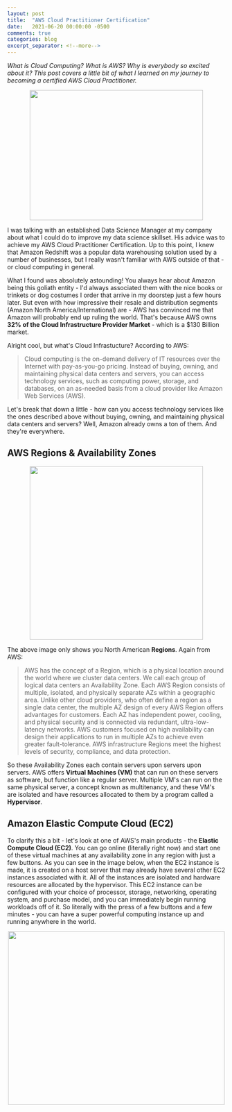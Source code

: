 ```yaml
---
layout: post
title:  "AWS Cloud Practitioner Certification"
date:   2021-06-20 00:00:00 -0500
comments: true
categories: blog
excerpt_separator: <!--more-->
---
```


*What is Cloud Computing? What is AWS? Why is everybody so excited about it? This post covers a little bit of what I learned on my journey to becoming a certified AWS Cloud Practitioner.*

<!--more-->

<center><img src="https://1x5o5mujiug388ttap1p8s17-wpengine.netdna-ssl.com/wp-content/uploads/2020/12/AWS-logo-2.jpg?_ga=2.174531175.492004798.1624295253-1397733696.1624295253" style="height: 300px; width:400px;"/></center>

I was talking with an established Data Science Manager at my company about what I could do to improve my data science skillset. His advice was to achieve my AWS Cloud Practitioner Certification. Up to this point, I knew that Amazon Redshift was a popular data warehousing solution used by a number of businesses, but I really wasn't familiar with AWS outside of that - or cloud computing in general.

What I found was absolutely astounding! You always hear about Amazon being this goliath entity - I'd always associated them with the nice books or trinkets or dog costumes I order that arrive in my doorstep just a few hours later. But even with how impressive their resale and distribution segments (Amazon North America/International) are - AWS has convinced me that Amazon will probably end up ruling the world. That's because AWS owns **32% of the Cloud Infrastructure Provider Market** - which is a $130 Billion market.

Alright cool, but what's Cloud Infrastucture? According to AWS:

> Cloud computing is the on-demand delivery of IT resources over the Internet with pay-as-you-go pricing. Instead of buying, owning, and maintaining physical data centers and servers, you can access technology services, such as computing power, storage, and databases, on an as-needed basis from a cloud provider like Amazon Web Services (AWS).

Let's break that down a little - how can you access technology services like the ones described above without buying, owning, and maintaining physical data centers and servers? Well, Amazon already owns a ton of them. And they're everywhere.

## AWS Regions & Availability Zones
<center><img src="https://d1.awsstatic.com/about-aws/Global%20Infrastructure/NA-500x500.f8738d3a3341a06a83fa838b927ba4b85b473918.png" style="height: 400px; width:400px;"/></center>

The above image only shows you North American **Regions**. Again from AWS:

> AWS has the concept of a Region, which is a physical location around the world where we cluster data centers. We call each group of logical data centers an Availability Zone. Each AWS Region consists of multiple, isolated, and physically separate AZs within a geographic area. Unlike other cloud providers, who often define a region as a single data center, the multiple AZ design of every AWS Region offers advantages for customers. Each AZ has independent power, cooling, and physical security and is connected via redundant, ultra-low-latency networks. AWS customers focused on high availability can design their applications to run in multiple AZs to achieve even greater fault-tolerance. AWS infrastructure Regions meet the highest levels of security, compliance, and data protection.

So these Availability Zones each contain servers upon servers upon servers. AWS offers **Virtual Machines (VM)** that can run on these servers as software, but function like a regular server. Multiple VM's can run on the same physical server, a concept known as multitenancy, and these VM's are isolated and have resources allocated to them by a program called a **Hypervisor**.

## Amazon Elastic Compute Cloud (EC2)
To clarify this a bit - let's look at one of AWS's main products - the **Elastic Compute Cloud (EC2)**. You can go online (literally right now) and start one of these virtual machines at any availability zone in any region with just a few buttons. As you can see in the image below, when the EC2 instance is made, it is created on a host server that may already have several other EC2 instances associated with it. All of the instances are isolated and hardware resources are allocated by the hypervisor. This EC2 instance can be configured with your choice of processor, storage, networking, operating system, and purchase model, and you can immediately begin running workloads off of it. So literally with the press of a few buttons and a few minutes - you can have a super powerful computing instance up and running anywhere in the world.

<center><img src="https://image.slidesharecdn.com/cmp402-151007210659-lva1-app6891/95/cmp402-amazon-ec2-instances-deep-dive-3-638.jpg?cb=1444253756" style="height: 400px; width:500px;"/></center>
